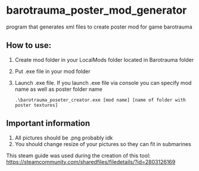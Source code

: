 # barotrauma_poster_mod_generator
program that generates xml files to create poster mod for game barotrauma

## How to use:
1. Create mod folder in your LocalMods folder located in Barotrauma folder
2. Put .exe file in your mod folder
3. Launch .exe file. If you launch .exe file via console you can specify mod name as well as poster folder name
   
   ```
   .\barotrauma_poseter_creator.exe [mod name] [name of folder with poster textures]
   ```

## Important information
1. All pictures should be .png    probably idk
2. You should change resize of your pictures so they can fit in submarines

This steam guide was used during the creation of this tool: https://steamcommunity.com/sharedfiles/filedetails/?id=2803126169
